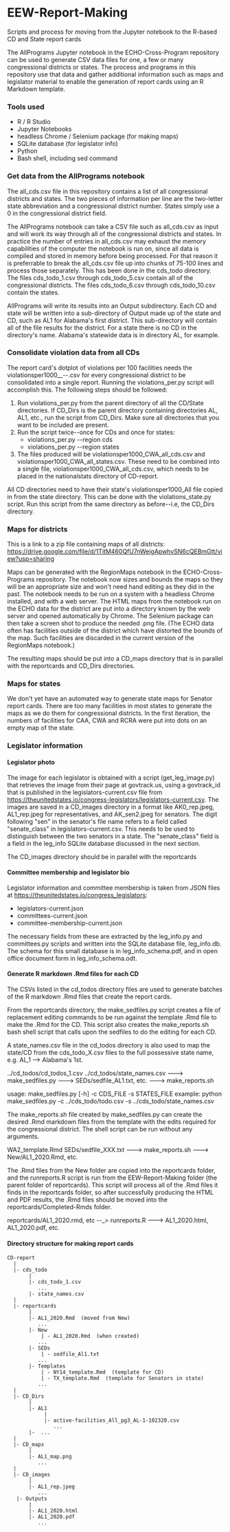 # EEW-Report-Making
Scripts and process for moving from the Jupyter notebook to the R-based CD and State report cards

The AllPrograms Jupyter notebook in the ECHO-Cross-Program repository can be used to generate CSV data files for one, a few or many
congressional districts or states.  The process and programs in this repository use that data and gather additional
information such as maps and legislator material to enable the generation of report cards using an R Markdown template.

### Tools used
- R / R Studio
- Jupyter Notebooks
- headless Chrome / Selenium package (for making maps)
- SQLite database (for legislator info)
- Python
- Bash shell, including sed command


### Get data from the AllPrograms notebook
The all_cds.csv file in this repository contains a list of all congressional districts and states.  The two pieces of information
per line are the two-letter state abbreviation and a congressional district number.  States simply use a 0 in the congressional
district field.

The AllPrograms notebook can take a CSV file such as all_cds.csv as input and will work its way through all of the congressional districts 
and states.  In practice the number of entries in all_cds.csv may exhaust the memory capabilities of the computer the notebook is run on,
since all data is compiled and stored in memory before being processed.  For that reason it is preferrable to break the all_cds.csv
file up into chunks of 75-100 lines and process those separately.  This has been done in the cds_todo directory.  The files cds_todo_1.csv through cds_todo_5.csv contain all of the congressional districts.  The files cds_todo_6.csv through cds_todo_10.csv contain the states.

AllPrograms will write its results into an Output subdirectory.  Each CD and state will be written into a sub-directory of Output made up of the state and CD, such as AL1 for Alabama's first district.  This sub-directory will contain all of the file results for the district.  For a state there is no CD in the directory's name.  Alabama's statewide data is in directory AL, for example.

### Consolidate violation data from all CDs

The report card's dotplot of violations per 100 facilities needs the violationsper1000__<State>-<district>-<datestamp>.csv for every congressional district to be consolidated into a single report.  Running the violations_per.py script will accomplish this. The following steps should be followed:
  
1.  Run violations_per.py from the parent directory of all the CD/State directories.  If CD_Dirs is the parent directory containing directories AL, AL1, etc., run the script from CD_Dirs.  Make sure all directories that you want to be included are present.
2.  Run the script twice--once for CDs and once for states:
    - violations_per.py --region cds
    - violations_per.py --region states
3.  The files produced will be violationsper1000_CWA_all_cds.csv and violationsper1000_CWA_all_states.csv.  These need to be combined into a single file, violationsper1000_CWA_all_cds.csv, which needs to be placed in the nationalstats directory of CD-report.

All CD directories need to have their state's violationsper1000_All file copied in from the state directory.  This can be done with the violations_state.py script.  Run this script from the same directory as before--i.e, the CD_Dirs directory.

### Maps for districts

This is a link to a zip file containing maps of all districts: https://drive.google.com/file/d/1TitM460QfU7nWeigApwhvSN6cQEBmGtt/view?usp=sharing 

Maps can be generated with the RegionMaps notebook in the ECHO-Cross-Programs repository.  The notebook now sizes and bounds the maps so they will be an appropriate size and won't need hand editing as they did in the past.  The notebook needs to be run on a system with a headless Chrome installed, and with a web server.  The HTML maps from the notebook run on the ECHO data for the district are put into a directory known by the web server and opened automatically by Chrome.  The Selenium package can then take a screen shot to produce the needed .png file.  (The ECHO data often has facilities outside of the district which have distorted the bounds of the map.  Such facilities are discarded in the current version of the RegionMaps notebook.)

The resulting maps should be put into a CD_maps directory that is in parallel with the reportcards and CD_Dirs directories.

### Maps for states

We don't yet have an automated way to generate state maps for Senator report cards.  There are too many facilities in most states to generate the maps as we do them for congressional districts.  In the first iteration, the numbers of facilities for CAA, CWA and RCRA were put into dots on an empty map of the state.

### Legislator information

#### Legislator photo

The image for each legislator is obtained with a script (get_leg_image.py) that retrieves the image from their page at govtrack.us, using a govtrack_id that is published in the legislators-current.csv file from https://theunitedstates.io/congress-legislators/legislators-current.csv.  The images are saved in a CD_images directory in a format like AK0_rep.jpeg, AL1_rep.jpeg for representatives, and AK_sen2.jpeg for senators.  The digit following "sen" in the senator's file name refers to a field called "senate_class" in legislators-current.csv.  This needs to be used to distinguish between the two senators in a state.  The "senate_class" field is a field in the leg_info SQLite database discussed in the next section.

The CD_images directory should be in parallel with the reportcards

#### Committee membership and legislator bio

Legislator information and committee membership is taken from JSON files at https://theunitedstates.io/congress_legislators:
 - legislators-current.json
 - committees-current.json
 - committee-membership-current.json
 
 The necessary fields from these are extracted by the leg_info.py and committees.py scripts and written into the SQLite database file, leg_info.db.  The schema for this small database is in leg_info_schema.pdf, and in open office document form in leg_info_schema.odt.
 
#### Generate R markdown .Rmd files for each CD

The CSVs listed in the cd_todos directory files are used to generate batches of the R markdown .Rmd files that create the report cards.

From the reportcards directory, the make_sedfiles.py script creates a file of replacement editing commands to be run against the template .Rmd file to make the .Rmd for the CD.  This script also creates the make_reports.sh bash shell script that calls upon the sedfiles to do the editing for each CD.

A state_names.csv file in the cd_todos directory is also used to map the state/CD from the cds_todo_X.csv files to the full possessive state name, e.g. AL,1 --> Alabama's 1st.

  ../cd_todos/cd_todos_1.csv
  ../cd_todos/state_names.csv   ---> make_sedfiles.py   ---> SEDs/sedfile_AL1.txt, etc.
                                                        ---> make_reports.sh
  
  usage: make_sedfiles.py [-h] -c CDS_FILE -s STATES_FILE
  example: python make_sedfiles.py -c ../cds_todo/todo.csv -s ../cds_todo/state_names.csv
  
The make_reports.sh file created by make_sedfiles.py can create the desired .Rmd markdown files from the template with the edits required for the congressional district.  The shell script can be run without any arguments.
  
  WA2_template.Rmd
  SEDs/sedfile_XXX.txt   ---> make_reports.sh   ---> New/AL1_2020.Rmd, etc.
  
The .Rmd files from the New folder are copied into the reportcards folder, and the runreports.R script is run from the EEW-Report-Making folder (the parent folder of reportcards).  This script will process all of the .Rmd files it finds in the reportcards folder, so after
successfully producing the HTML and PDF results, the .Rmd files should be moved into the reportcards/Completed-Rmds folder.

  reportcards/AL1_2020.rmd, etc   --_> runreports.R    ---> AL1_2020.html, AL1_2020.pdf, etc.
  
#### Directory structure for making report cards
```
CD-report
  |
  |- cds_todo
       |
       |- cds_todo_1.csv
          ...
       |- state_names.csv
  |
  |- reportcards
       |
       |- AL1_2020.Rmd  (moved from New)
          ...
       |- New
           | - AL1_2020.Rmd  (when created)
          ...
       |- SEDs
           | - sedfile_Al1.txt
          ...
       |- Templates
           | - NY14_template.Rmd  (template for CD)
           | - TX_template.Rmd  (template for Senators in state)
          ...
  |
  |- CD_Dirs
       |
       |- AL1
            |
            |- active-facilities_All_pg3_AL-1-102320.csv
               ...
       |-  ...
  |
  |- CD_maps
       |
       |- AL1_map.png
          ...
  |
  |- CD_images
       |
       |- AL1_rep.jpeg
          ...
   |- Outputs
       |
       |- AL1_2020.html
       |- AL1_2020.pdf
          ...
 ```        

